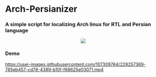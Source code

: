 # Arch-Persianizer
### A simple script for localizing Arch linux for RTL and Persian language

<p align="center">
<img src="https://user-images.githubusercontent.com/107309764/229257978-33606cc8-8cb2-4b53-8ddb-a782ac4bace1.png">
</p>

### Demo
https://user-images.githubusercontent.com/107309764/229257369-785eb457-cd78-4389-b10f-f68625e03071.mp4

